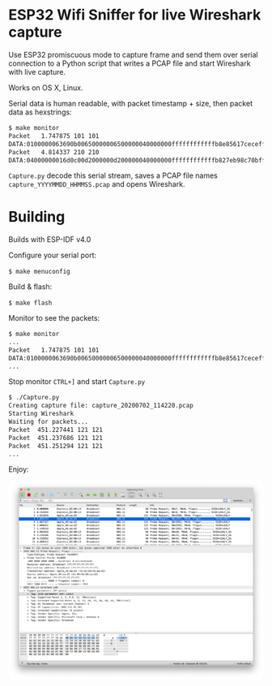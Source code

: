 # ESP32 Wifi Sniffer for live Wireshark capture

Use ESP32 promiscuous mode to capture frame and send them over serial connection to a Python script that writes a PCAP file and start Wireshark with live capture.

Works on OS X, Linux.

Serial data is human readable, with packet timestamp + size, then packet data as hexstrings:

```
$ make monitor
Packet   1.747875 101 101
DATA:0100000063690b00650000006500000040000000ffffffffffffb8e85617ceceffffffffffff80c100054c45414c59010402040b1632080c1218243048606c0301062d1aad4917ffff0000000000000000000000000000000000000000007f080400000000000040dd0b0017f20a00010400000000
Packet   4.814337 210 210
DATA:04000000016d0c00d2000000d200000040000000ffffffffffffb827eb98c70bffffffffffff80bc0000010402040b1632080c1218243048606c0301062d1a21001fff00000000000000000000000000000000000000000000dd690050f204104a000110103a00010010080002314810470010fb97404916565875a860726c0fe2c424105400080000000000000000103c00010110020002000010090002000010120002000010210001201023000120102400012010110001201049000600372a000120dd11506f9a0902020025000605005858045106dd09001018020000000000
```

`Capture.py` decode this serial stream, saves a PCAP file names `capture_YYYYMMDD_HHMMSS.pcap` and opens Wireshark.

# Building

Builds with ESP-IDF v4.0

Configure your serial port:

`$ make menuconfig`

Build & flash:

`$ make flash`

Monitor to see the packets:

```
$ make monitor
...
Packet   1.747875 101 101
DATA:0100000063690b00650000006500000040000000ffffffffffffb8e85617ceceffffffffffff80c100054c45414c59010402040b1632080c1218243048606c0301062d1aad4917ffff0000000000000000000000000000000000000000007f080400000000000040dd0b0017f20a00010400000000
...
```

Stop monitor `CTRL+]` and start `Capture.py`

```
$ ./Capture.py
Creating capture file: capture_20200702_114220.pcap
Starting Wireshark
Waiting for packets...
Packet  451.227441 121 121
Packet  451.237686 121 121
Packet  451.251294 121 121
...
```

Enjoy:

![Wireshark screenshot](screenshot.png)


